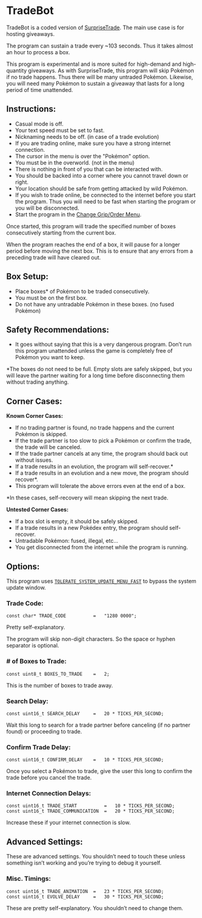 # TradeBot

TradeBot is a coded version of [SurpriseTrade](SurpriseTrade.md). The main use case is for hosting giveaways.

The program can sustain a trade every ~103 seconds. Thus it takes almost an hour to process a box. 

This program is experimental and is more suited for high-demand and high-quantity giveaways. As with SurpriseTrade, this program will skip Pokémon if no trade happens. Thus there will be many untraded Pokémon. Likewise, you will need many Pokémon to sustain a giveaway that lasts for a long period of time unattended.

## Instructions:
- Casual mode is off.
- Your text speed must be set to fast.
- Nicknaming needs to be off. (in case of a trade evolution)
- If you are trading online, make sure you have a strong internet connection.
- The cursor in the menu is over the "Pokémon" option.
- You must be in the overworld. (not in the menu)
- There is nothing in front of you that can be interacted with.
- You should be backed into a corner where you cannot travel down or right.
- Your location should be safe from getting attacked by wild Pokémon.
- If you wish to trade online, be connected to the internet before you start the program. Thus you will need to be fast when starting the program or you will be disconnected.
-	Start the program in the [Change Grip/Order Menu](../Appendix/ChangeGripOrderMenu.md).

Once started, this program will trade the specified number of boxes consecutively starting from the current box.

When the program reaches the end of a box, it will pause for a longer period before moving the next box. This is to ensure that any errors from a preceding trade will have cleared out.

## Box Setup:
-	Place boxes* of Pokémon to be traded consecutively.
-	You must be on the first box.
-	Do not have any untradable Pokémon in these boxes. (no fused Pokémon)

## Safety Recommendations:
- It goes without saying that this is a very dangerous program. Don’t run this program unattended unless the game is completely free of Pokémon you want to keep.

*The boxes do not need to be full. Empty slots are safely skipped, but you will leave the partner waiting for a long time before disconnecting them without trading anything.

## Corner Cases:

**Known Corner Cases:**
- If no trading partner is found, no trade happens and the current Pokémon is skipped.
- If the trade partner is too slow to pick a Pokémon or confirm the trade, the trade will be canceled.
- If the trade partner cancels at any time, the program should back out without issues.
- If a trade results in an evolution, the program will self-recover.*
- If a trade results in an evolution and a new move, the program should recover*.
- This program will tolerate the above errors even at the end of a box.

*In these cases, self-recovery will mean skipping the next trade.

**Untested Corner Cases:**
- If a box slot is empty, it should be safely skipped.
- If a trade results in a new Pokédex entry, the program should self-recover.
- Untradable Pokémon: fused, illegal, etc...
- You get disconnected from the internet while the program is running.

## Options:

This program uses [`TOLERATE_SYSTEM_UPDATE_MENU_FAST`](../Appendix/GlobalSettings.md#tolerate-system-update-menu-fast) to bypass the system update window.

### Trade Code:
```
const char* TRADE_CODE          =   "1280 0000";
```
Pretty self-explanatory.

The program will skip non-digit characters. So the space or hyphen separator is optional.

### # of Boxes to Trade:
```
const uint8_t BOXES_TO_TRADE    =   2;
```
This is the number of boxes to trade away.

### Search Delay:
```
const uint16_t SEARCH_DELAY     =   20 * TICKS_PER_SECOND;
```
Wait this long to search for a trade partner before canceling (if no partner found) or proceeding to trade.

### Confirm Trade Delay:
```
const uint16_t CONFIRM_DELAY    =   10 * TICKS_PER_SECOND;
```
Once you select a Pokémon to trade, give the user this long to confirm the trade before you cancel the trade.

### Internet Connection Delays:
```
const uint16_t TRADE_START          =   10 * TICKS_PER_SECOND;
const uint16_t TRADE_COMMUNICATION  =   20 * TICKS_PER_SECOND;
```
Increase these if your internet connection is slow.

## Advanced Settings:
These are advanced settings. You shouldn’t need to touch these unless something isn’t working and you’re trying to debug it yourself.

### Misc. Timings:
```
const uint16_t TRADE_ANIMATION  =   23 * TICKS_PER_SECOND;
const uint16_t EVOLVE_DELAY     =   30 * TICKS_PER_SECOND;
```
These are pretty self-explanatory. You shouldn’t need to change them. 


